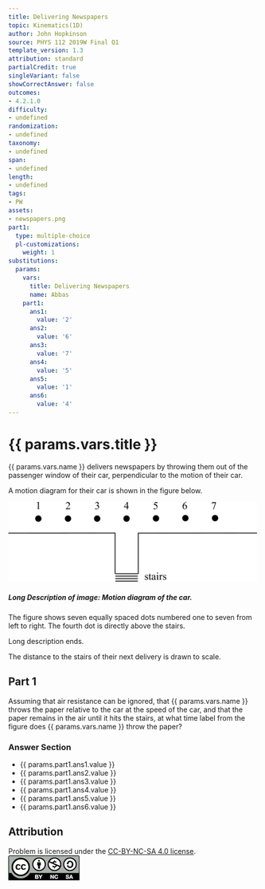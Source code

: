 ```yaml
---
title: Delivering Newspapers
topic: Kinematics(1D)
author: John Hopkinson
source: PHYS 112 2019W Final Q1
template_version: 1.3
attribution: standard
partialCredit: true
singleVariant: false
showCorrectAnswer: false
outcomes:
- 4.2.1.0
difficulty:
- undefined
randomization:
- undefined
taxonomy:
- undefined
span:
- undefined
length:
- undefined
tags:
- PW
assets:
- newspapers.png
part1:
  type: multiple-choice
  pl-customizations:
    weight: 1
substitutions:
  params:
    vars:
      title: Delivering Newspapers
      name: Abbas
    part1:
      ans1:
        value: '2'
      ans2:
        value: '6'
      ans3:
        value: '7'
      ans4:
        value: '5'
      ans5:
        value: '1'
      ans6:
        value: '4'
---
```

# {{ params.vars.title }}
{{ params.vars.name }} delivers newspapers by throwing them out of the passenger window of their car, perpendicular to the motion of their car.

A motion diagram for their car is shown in the figure below.

<img longdesc="Delivering Newspapers.md#desc" alt="Motion diagram of the car." src="newspapers.png" width="500px">

<div id="desc">
<h5>Long Description of image: Motion diagram of the car.</h5>
The figure shows seven equally spaced dots numbered one to seven from left to right. The fourth dot is directly above the stairs.
<p>Long description ends.</p>
<div>

The distance to the stairs of their next delivery is drawn to scale.

## Part 1

Assuming that air resistance can be ignored, that {{ params.vars.name }} throws the paper relative to the car at the speed of the car, and that the paper remains in the air until it hits the stairs, at what time label from the figure does {{ params.vars.name }} throw the paper?

### Answer Section

- {{ params.part1.ans1.value }}
- {{ params.part1.ans2.value }}
- {{ params.part1.ans3.value }}
- {{ params.part1.ans4.value }}
- {{ params.part1.ans5.value }}
- {{ params.part1.ans6.value }}

## Attribution

Problem is licensed under the [CC-BY-NC-SA 4.0 license](https://creativecommons.org/licenses/by-nc-sa/4.0/).<br> ![The Creative Commons 4.0 license requiring attribution-BY, non-commercial-NC, and share-alike-SA license.](https://raw.githubusercontent.com/firasm/bits/master/by-nc-sa.png)